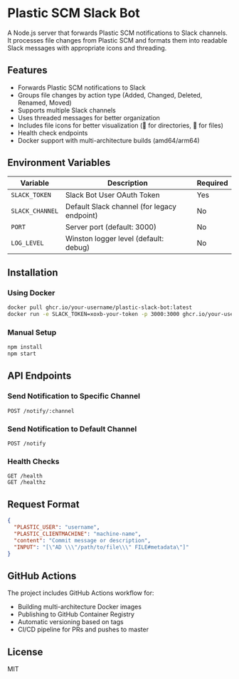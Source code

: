 # Plastic SCM Slack Bot

A Node.js server that forwards Plastic SCM notifications to Slack channels. It processes file changes from Plastic SCM
and formats them into readable Slack messages with appropriate icons and threading.

## Features

- Forwards Plastic SCM notifications to Slack
- Groups file changes by action type (Added, Changed, Deleted, Renamed, Moved)
- Supports multiple Slack channels
- Uses threaded messages for better organization
- Includes file icons for better visualization (📁 for directories, 📝 for files)
- Health check endpoints
- Docker support with multi-architecture builds (amd64/arm64)

## Environment Variables

| Variable        | Description                                 | Required |
|-----------------|---------------------------------------------|----------|
| `SLACK_TOKEN`   | Slack Bot User OAuth Token                  | Yes      |
| `SLACK_CHANNEL` | Default Slack channel (for legacy endpoint) | No       |
| `PORT`          | Server port (default: 3000)                 | No       |
| `LOG_LEVEL`     | Winston logger level (default: debug)       | No       |

## Installation

### Using Docker

```bash
docker pull ghcr.io/your-username/plastic-slack-bot:latest
docker run -e SLACK_TOKEN=xoxb-your-token -p 3000:3000 ghcr.io/your-username/plastic-slack-bot:latest
```

### Manual Setup

```bash
npm install
npm start
```

## API Endpoints

### Send Notification to Specific Channel

```
POST /notify/:channel
```

### Send Notification to Default Channel

```
POST /notify
```

### Health Checks

```
GET /health
GET /healthz
```

## Request Format

```json
{
  "PLASTIC_USER": "username",
  "PLASTIC_CLIENTMACHINE": "machine-name",
  "content": "Commit message or description",
  "INPUT": "[\"AD \\\"/path/to/file\\\" FILE#metadata\"]"
}
```

## GitHub Actions

The project includes GitHub Actions workflow for:

- Building multi-architecture Docker images
- Publishing to GitHub Container Registry
- Automatic versioning based on tags
- CI/CD pipeline for PRs and pushes to master

## License

MIT
